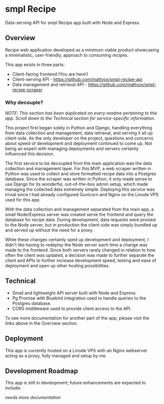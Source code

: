 # smpl Recipe

Data-serving API for smpl Recipe app built with Node and Express.


## Overview

Recipe web application developed as a minimum viable product showcasing a minimalistic, user-friendly, approach to consuming recipes.

This app exists in three parts:

* Client-facing frontend (You are here!)
* Client-serving API - https://github.com/mattvox/smpl-recipe-api
* Data management and retrieval API - https://github.com/mattvox/smpl-recipe-scraper

### Why decouple?

_NOTE: This section has been duplicated on every readme pertaining to this app. Scroll down to the Technical section for service-specific information._

This project first began solely in Python and Django, handling everything from data collection and management, data retrieval, and serving it all up client-side. As the only developer on the project, questions and concerns about speed of development and deployment continued to come up. Not being an expert with managing deployments and servers certainly influenced this decision.

The first service to be decoupled from the main application was the data collection and management layer. For this MVP, a web scraper written in Python was used to collect and store formatted recipe data into a Postgres database. Since the scraper was written in Python, it only made sense to use Django for its wonderful, out-of-the-box admin setup, which made managing the collected data extremely simple. Deploying this service was trivial since I had already configured Gunicorn and Nginx on the Linode VPS used for this app.

With the data collection and management separated from the main app, a small Node/Express server was created serve the frontend and query the database for recipe data. During development, data requests were proxied to the Node server, but in production the client-side was simply bundled up and served up without the need for a proxy.

While these changes certainly sped up development and deployment, I didn't like having to redeploy the Node server each time a change was made to the frontend. Since both servers rarely changed in relation to how often the client was updated, a decision was made to further separate the client and APIs to further increase development speed, testing and ease of deployment and open up other hosting possibilities.


## Technical

* Small and lightweight API server built with Node and Express.
* Pg Promise with Bluebird integration used to handle queries to the Postgres database.
* CORS middleware used to provide client access to the API.

To see more documentation for another part of the app, please visit the links above in the Overview section.


## Deployment

This app is currently hosted on a Linode VPS with an Nginx webserver acting as a proxy, fully managed and setup by me.


## Development Roadmap

This app is still in development; future enhancements are expected to include:

*needs more documentation*
